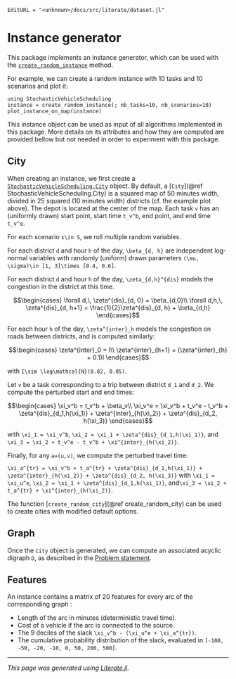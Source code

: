 ```@meta
EditURL = "<unknown>/docs/src/literate/dataset.jl"
```

# Instance generator

This package implements an instance generator, which can be used with the
[`create_random_instance`](@ref) method.

For example, we can create a random instance with 10 tasks and 10 scenarios and plot it:

````@example dataset
using StochasticVehicleScheduling
instance = create_random_instance(; nb_tasks=10, nb_scenarios=10)
plot_instance_on_map(instance)
````

This instance object can be used as input of all algorithms implemented in this package.
More details on its attributes and how they are computed are provided bellow but not needed
in order to experiment with this package.

## City

When creating an instance, we first create a [`StochasticVehicleScheduling.City`](@ref) object.
By default, a [`City`](@ref StochasticVehicleScheduling.City) is a squared map of 50 minutes
width, divided in 25 squared (10 minutes width) districts (cf. the example plot above). The
depot is located at the center of the map. Each task ``v`` has an (uniformly drawn)
start point, start time ``t_v^b``, end point, and end time ``t_v^e``.

For each scenario ``s\in S``, we roll multiple random variables.

For each district ``d`` and hour ``h`` of the day, ``\beta_{d, h}`` are independent log-normal variables with randomly (uniform) drawn parameters ``(\mu, \sigma)\in [1, 3]\times [0.4, 0.6]``.

For each district ``d`` and hour ``h`` of the day, ``\zeta_{d,h}^{dis}`` models the congestion in the district at this time.
```math
\begin{cases}
    \forall d,\, \zeta^{dis}_{d, 0} = \beta_{d,0}\\
    \forall d,h,\, \zeta^{dis}_{d, h+1} = \frac{1}{2}\zeta^{dis}_{d, h} + \beta_{d,h}
\end{cases}
```

For each hour ``h`` of the day, ``\zeta^{inter}_h`` models the congestion on roads between districts, and is computed similarly:
```math
\begin{cases}
    \zeta^{inter}_0 = I\\
    \zeta^{inter}_{h+1} = (\zeta^{inter}_{h} + 0.1)I
\end{cases}
```
with ``I\sim \log\mathcal{N}(0.02, 0.05)``.

Let ``v`` be a task corresponding to a trip between district ``d_1`` and ``d_2``.
We compute the perturbed start and end times:
```math
\begin{cases}
    \xi_v^b = t_v^b + \beta_v\\
    \xi_v^e = \xi_v^b + t_v^e - t_v^b + \zeta^{dis}_{d_1,h(\xi_1)} + \zeta^{inter}_{h(\xi_2)} + \zeta^{dis}_{d_2, h(\xi_3)}
\end{cases}
```
with ``\xi_1 = \xi_v^b``, ``\xi_2 = \xi_1 + \zeta^{dis}_{d_1,h(\xi_1)}``, and ``\xi_3 = \xi_2 + t_v^e - t_v^b + \xi^{inter}_{h(\xi_2)}``.

Finally, for any ``a=(u,v)``, we compute the perturbed travel time:

``\xi_a^{tr} = \xi_v^b + t_a^{tr} + \zeta^{dis}_{d_1,h(\xi_1)} + \zeta^{inter}_{h(\xi_2)} + \zeta^{dis}_{d_2, h(\xi_3)}``
with ``\xi_1 = \xi_u^e``, ``\xi_2 = \xi_1 + \zeta^{dis}_{d_1,h(\xi_1)}``, and``\xi_3 = \xi_2 + t_a^{tr} + \xi^{inter}_{h(\xi_2)}``.

The function [`create_random_city`](@ref create_random_city) can be used to create cities
with modified default options.

## Graph
Once the `City` object is generated, we can compute an associated acyclic digraph ``D``,
as described in the [Problem statement](@ref).

## Features
An instance contains a matrix of 20 features for every arc of the corresponding graph :
- Length of the arc in minutes (deterministic travel time).
- Cost of a vehicle if the arc is connected to the source.
- The 9 deciles of the slack ``\xi_v^b - (\xi_u^e + \xi_a^{tr})``.
- The cumulative probability distribution of the slack, evaluated in ``[-100, -50, -20, -10, 0, 50, 200, 500]``.

---

*This page was generated using [Literate.jl](https://github.com/fredrikekre/Literate.jl).*

